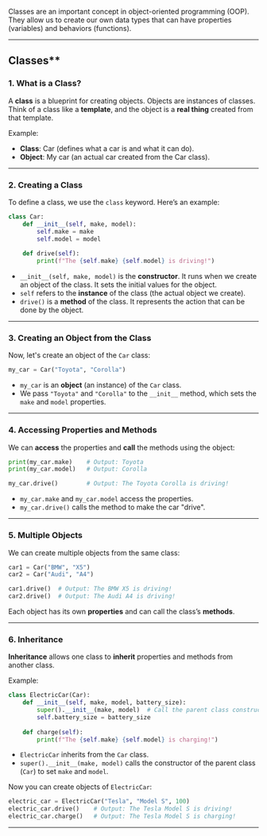 Classes are an important concept in object-oriented programming (OOP). They allow us to create our own data types that can have properties (variables) and behaviors (functions).

---

## Classes**

### 1. **What is a Class?**

A **class** is a blueprint for creating objects.
Objects are instances of classes.
Think of a class like a **template**, and the object is a **real thing** created from that template.

Example:

* **Class**: Car (defines what a car is and what it can do).
* **Object**: My car (an actual car created from the Car class).

---

### 2. **Creating a Class**

To define a class, we use the `class` keyword. Here’s an example:

```python
class Car:
    def __init__(self, make, model):
        self.make = make
        self.model = model
    
    def drive(self):
        print(f"The {self.make} {self.model} is driving!")
```

* `__init__(self, make, model)` is the **constructor**. It runs when we create an object of the class. It sets the initial values for the object.
* `self` refers to the **instance** of the class (the actual object we create).
* `drive()` is a **method** of the class. It represents the action that can be done by the object.

---

### 3. **Creating an Object from the Class**

Now, let's create an object of the `Car` class:

```python
my_car = Car("Toyota", "Corolla")
```

* `my_car` is an **object** (an instance) of the `Car` class.
* We pass `"Toyota"` and `"Corolla"` to the `__init__` method, which sets the `make` and `model` properties.

---

### 4. **Accessing Properties and Methods**

We can **access** the properties and **call** the methods using the object:

```python
print(my_car.make)    # Output: Toyota
print(my_car.model)   # Output: Corolla

my_car.drive()        # Output: The Toyota Corolla is driving!
```

* `my_car.make` and `my_car.model` access the properties.
* `my_car.drive()` calls the method to make the car "drive".

---

### 5. **Multiple Objects**

We can create multiple objects from the same class:

```python
car1 = Car("BMW", "X5")
car2 = Car("Audi", "A4")

car1.drive()  # Output: The BMW X5 is driving!
car2.drive()  # Output: The Audi A4 is driving!
```

Each object has its own **properties** and can call the class’s **methods**.

---

### 6. **Inheritance**

**Inheritance** allows one class to **inherit** properties and methods from another class.

Example:

```python
class ElectricCar(Car):
    def __init__(self, make, model, battery_size):
        super().__init__(make, model)  # Call the parent class constructor
        self.battery_size = battery_size
    
    def charge(self):
        print(f"The {self.make} {self.model} is charging!")
```

* `ElectricCar` inherits from the `Car` class.
* `super().__init__(make, model)` calls the constructor of the parent class (`Car`) to set `make` and `model`.

Now you can create objects of `ElectricCar`:

```python
electric_car = ElectricCar("Tesla", "Model S", 100)
electric_car.drive()    # Output: The Tesla Model S is driving!
electric_car.charge()   # Output: The Tesla Model S is charging!
```

---
